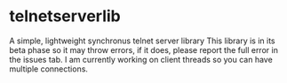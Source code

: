 # telnetserverlib
A simple, lightweight synchronus telnet server library
This library is in its beta phase so it may throw errors, if it does, please report the full error in the issues tab. I am currently working on client threads so you can have multiple connections.
